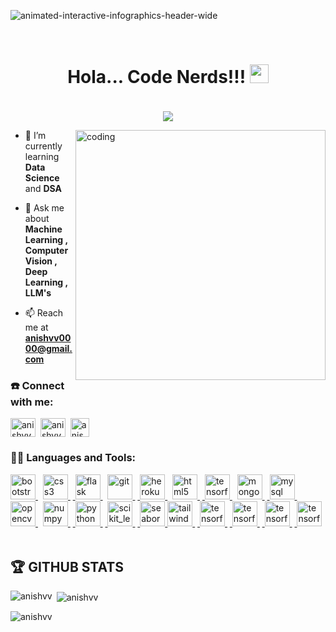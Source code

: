 ![animated-interactive-infographics-header-wide](https://user-images.githubusercontent.com/74975910/222761597-3398c3fc-6ddd-4c16-bce4-49b56ab91ebd.gif)


<br>

<h1 align="center">Hola... Code Nerds!!! <img src= "https://media.tenor.com/images/2adfe94e69139f3e22623b61d375a7a7/tenor.gif" width= "30" height= "30"></h1>
<img src="https://i.postimg.cc/NFcy3t7v/ligne-gif-discord-line.gif)](https://postimg.cc/tZBC6LMB" width="1000" height="5" />

<br>
<p align="center">
  <a href="https://github.com/DenverCoder1/readme-typing-svg">
    <img src="https://readme-typing-svg.demolab.com/?lines=Myself Anish,Aspiring Data Scientist &font=Fira%20Code&center=true&width=440&height=45&color=#37bcf7&vCenter=true&size=22&pause=1000"></a>
</p> 

<img align='right' alt='coding' width='400' src='https://enacteservices.com/wp-content/themes/twentytwenty/images/hire-developer/animation_500_l4zc9j5g.gif'>

- 🌱 I’m currently learning **Data Science** and **DSA**

- 💬 Ask me about **Machine Learning , Computer Vision , Deep Learning , LLM's**

- 📫 Reach me at **anishvv0000@gmail.com**

<h3 align="left">☎️ Connect with me:</h3>
<p align="left">
<a href="https://twitter.com/anishvv0000" target="blank"><img align="center" src="https://www.vectorlogo.zone/logos/twitter/twitter-icon.svg" alt="anishvv" height="30" width="40" /></a>&nbsp;
<a href="https://linkedin.com/in/anish-vantagodi-343a43209/" target="blank"><img align="center" src="https://www.vectorlogo.zone/logos/linkedin/linkedin-icon.svg" alt="anishvv" height="30" width="40" /></a>&nbsp;
<a href="https://instagram.com/anish_v_v_" target="blank"><img align="center" src="https://www.vectorlogo.zone/logos/instagram/instagram-icon.svg" alt="anishvv" height="30" width="30" /></a>&nbsp;
</p>

<h3 align="left">👨‍💻 Languages and Tools:</h3>
<p align="left"> <a href="https://getbootstrap.com" target="_blank" rel="noreferrer"> <img src="https://www.vectorlogo.zone/logos/getbootstrap/getbootstrap-icon.svg" alt="bootstrap" width="40" height="40"/> </a>&nbsp; <a href="https://www.w3schools.com/css/" target="_blank" rel="noreferrer"> <img src="https://www.vectorlogo.zone/logos/w3_css/w3_css-icon.svg" alt="css3" width="40" height="40"/> </a> &nbsp;<a href="https://flask.palletsprojects.com/" target="_blank" rel="noreferrer"> <img src="https://www.vectorlogo.zone/logos/pocoo_flask/pocoo_flask-icon.svg" alt="flask" width="40" height="40"/> </a>&nbsp; <a href="https://git-scm.com/" target="_blank" rel="noreferrer"> <img src="https://www.vectorlogo.zone/logos/git-scm/git-scm-icon.svg" alt="git" width="40" height="40"/> </a> &nbsp;<a href="https://heroku.com" target="_blank" rel="noreferrer"> <img src="https://www.vectorlogo.zone/logos/heroku/heroku-icon.svg" alt="heroku" width="40" height="40"/> </a>&nbsp; <a href="https://www.w3.org/html/" target="_blank" rel="noreferrer"> <img src="https://www.vectorlogo.zone/logos/w3_html5/w3_html5-icon.svg" alt="html5" width="40" height="40"/> </a> &nbsp;<a href="https://www.tensorflow.org" target="_blank" rel="noreferrer"> <img src="https://www.vectorlogo.zone/logos/jupyter/jupyter-icon.svg" alt="tensorflow" width="40" height="40"/> </a>&nbsp; <a href="https://www.mongodb.com/" target="_blank" rel="noreferrer"> <img src="https://www.vectorlogo.zone/logos/mongodb/mongodb-icon.svg" alt="mongodb" width="40" height="40"/> </a> &nbsp;<a href="https://www.mysql.com/" target="_blank" rel="noreferrer"> <img src="https://www.vectorlogo.zone/logos/mysql/mysql-icon.svg" alt="mysql" width="40" height="40"/> </a> &nbsp;<a href="https://opencv.org/" target="_blank" rel="noreferrer"> <img src="https://www.vectorlogo.zone/logos/opencv/opencv-icon.svg" alt="opencv" width="40" height="40"/> </a>&nbsp; <a href="https://pandas.pydata.org/" target="_blank" rel="noreferrer"> <img src="https://www.vectorlogo.zone/logos/numpy/numpy-icon.svg" alt="numpy" width="40" height="40"/> </a> &nbsp;<a href="https://www.python.org" target="_blank" rel="noreferrer"> <img src="https://www.vectorlogo.zone/logos/python/python-icon.svg" alt="python" width="40" height="40"/> </a> &nbsp;<a href="https://scikit-learn.org/" target="_blank" rel="noreferrer"> <img src="https://upload.wikimedia.org/wikipedia/commons/0/05/Scikit_learn_logo_small.svg" alt="scikit_learn" width="40" height="40"/> </a> &nbsp;<a href="https://seaborn.pydata.org/" target="_blank" rel="noreferrer"> <img src="https://seaborn.pydata.org/_images/logo-mark-lightbg.svg" alt="seaborn" width="40" height="40"/> </a> <a href="https://tailwindcss.com/" target="_blank" rel="noreferrer"> <img src="https://www.vectorlogo.zone/logos/tailwindcss/tailwindcss-icon.svg" alt="tailwind" width="40" height="40"/> </a> &nbsp;<a href="https://www.tensorflow.org" target="_blank" rel="noreferrer"> <img src="https://www.vectorlogo.zone/logos/tensorflow/tensorflow-icon.svg" alt="tensorflow" width="40" height="40"/> </a> &nbsp;<a href="https://www.tensorflow.org" target="_blank" rel="noreferrer"> <img src="https://pandas.pydata.org/static/img/pandas_mark.svg" alt="tensorflow" width="40" height="40"/> </a>&nbsp;<a href="https://www.tensorflow.org" target="_blank" rel="noreferrer"> <img src="https://upload.wikimedia.org/wikipedia/commons/8/84/Matplotlib_icon.svg" alt="tensorflow" width="40" height="40"/> </a>&nbsp;<a href="https://www.tensorflow.org" target="_blank" rel="noreferrer"> <img src="https://cdn.worldvectorlogo.com/logos/tableau-software.svg" alt="tensorflow" width="40" height="40"/> </a></p>

<img src="https://i.postimg.cc/NFcy3t7v/ligne-gif-discord-line.gif)](https://postimg.cc/tZBC6LMB" width="1000" height="5" />

<br>

## 🏆 GITHUB STATS
<p><img align="left" src="https://github-readme-stats.vercel.app/api/top-langs?username=anish2105&show_icons=true&locale=en&layout=compact" alt="anishvv" /></p>

<p>&nbsp;<img align="center" src="https://github-readme-stats.vercel.app/api?username=anish2105&show_icons=true&locale=en" alt="anishvv" /></p>

<p><img align="center" src="https://github-readme-streak-stats.herokuapp.com/?user=anish2105&" alt="anishvv" /></p>

<img src="https://i.postimg.cc/NFcy3t7v/ligne-gif-discord-line.gif)](https://postimg.cc/tZBC6LMB" width="1000" height="5" />

<br>


